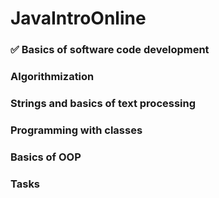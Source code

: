 # JavaIntroOnline
### :white_check_mark: Basics of software code development
### Algorithmization
### Strings and basics of text processing
### Programming with classes
### Basics of OOP
### Tasks
